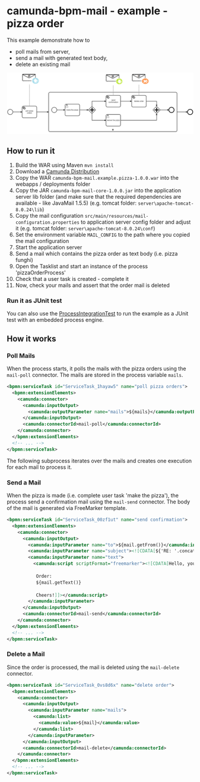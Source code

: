 # camunda-bpm-mail - example - pizza order

This example demonstrate how to 

* poll mails from server,
* send a mail with generated text body,
* delete an existing mail

![Process](docs/pizzaOrderProcess.png)

## How to run it

1. Build the WAR using Maven `mvn install`
2. Download a [Camunda Distribution](https://camunda.org/download/)
3. Copy the WAR `camunda-bpm-mail.example.pizza-1.0.0.war` into the webapps / deployments folder
4. Copy the JAR `camunda-bpm-mail-core-1.0.0.jar` into the application server lib folder (and make sure that the required dependencies are available - like JavaMail 1.5.5) (e.g. tomcat folder: `server\apache-tomcat-8.0.24\lib`)
5. Copy the mail configuration `src/main/resources/mail-configuration.properties` to application server config folder and adjust it (e.g. tomcat folder: `server\apache-tomcat-8.0.24\conf`)
6. Set the environment variable `MAIL_CONFIG` to the path where you copied the mail configuration
7. Start the application server 
8. Send a mail which contains the pizza order as text body (i.e. pizza funghi)
9. Open the Tasklist and start an instance of the process 'pizzaOrderProcess'
10. Check that a user task is created - complete it
11. Now, check your mails and assert that the order mail is deleted

### Run it as JUnit test

You can also use the [ProcessIntegrationTest](src/test/java/org/camunda/bpm/extension/mail/example/ProcessIntegrationTest.java) to run the example as a JUnit test with an embedded process engine.

## How it works

### Poll Mails

When the process starts, it polls the mails with the pizza orders using the `mail-poll` connector. The mails are stored in the process variable `mails`.

```xml
<bpmn:serviceTask id="ServiceTask_1hayaw5" name="poll pizza orders">
  <bpmn:extensionElements>
    <camunda:connector>
      <camunda:inputOutput>
        <camunda:outputParameter name="mails">${mails}</camunda:outputParameter>
      </camunda:inputOutput>
      <camunda:connectorId>mail-poll</camunda:connectorId>
    </camunda:connector>
  </bpmn:extensionElements>
  <!-- ... -->
</bpmn:serviceTask>
```

The following subprocess iterates over the mails and creates one execution for each mail to process it.

### Send a Mail

When the pizza is made (i.e. complete user task 'make the pizza'), the process send a confirmation mail using the `mail-send` connector. The body of the mail is generated via FreeMarker template.

```xml
<bpmn:serviceTask id="ServiceTask_00zf1ut" name="send confirmation">
  <bpmn:extensionElements>
    <camunda:connector>
      <camunda:inputOutput>
        <camunda:inputParameter name="to">${mail.getFrom()}</camunda:inputParameter>
        <camunda:inputParameter name="subject"><![CDATA[${'RE: '.concat(mail.getSubject())}]]></camunda:inputParameter>
        <camunda:inputParameter name="text">
          <camunda:script scriptFormat="freemarker"><![CDATA[Hello, your pizza is ready and will be delivered soon.

           Order:
           ${mail.getText()} 

           Cheers!]]></camunda:script>
        </camunda:inputParameter>
      </camunda:inputOutput>
      <camunda:connectorId>mail-send</camunda:connectorId>
    </camunda:connector>
  </bpmn:extensionElements>
  <!-- ... -->
</bpmn:serviceTask>
```

### Delete a Mail

Since the order is processed, the mail is deleted using the `mail-delete` connector.

```xml
<bpmn:serviceTask id="ServiceTask_0vs8d6x" name="delete order">
  <bpmn:extensionElements>
    <camunda:connector>
      <camunda:inputOutput>
        <camunda:inputParameter name="mails">
          <camunda:list>
            <camunda:value>${mail}</camunda:value>
          </camunda:list>
        </camunda:inputParameter>
      </camunda:inputOutput>
      <camunda:connectorId>mail-delete</camunda:connectorId>
    </camunda:connector>
  </bpmn:extensionElements>
  <!-- ... -->
</bpmn:serviceTask>
```
